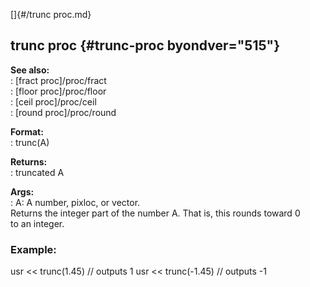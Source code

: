 []{#/trunc proc.md}    
## trunc proc {#trunc-proc byondver="515"}    
**See also:**    
:   [fract proc]/proc/fract    
:   [floor proc]/proc/floor    
:   [ceil proc]/proc/ceil    
:   [round proc]/proc/round    
<!-- -->    
**Format:**    
:   trunc(A)    
<!-- -->    
**Returns:**    
:   truncated A    
<!-- -->    
**Args:**    
:   A: A number, pixloc, or vector.    
Returns the integer part of the number A. That is, this rounds toward 0    
to an integer.    
### Example:    
usr \<\< trunc(1.45) // outputs 1 usr \<\< trunc(-1.45) // outputs -1  